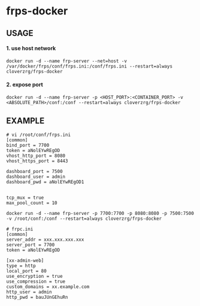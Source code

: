 # frps-docker

## USAGE
#### 1. use host network
`docker run -d --name frp-server --net=host -v /var/docker/frps/conf/frps.ini:/conf/frps.ini --restart=always cloverzrg/frps-docker`

#### 2. expose port
`docker run -d --name frp-server -p <HOST_PORT>:<CONTAINER_PORT> -v <ABSOLUTE_PATH>/conf:/conf --restart=always cloverzrg/frps-docker`

## EXAMPLE
```
# vi /root/conf/frps.ini
[common]
bind_port = 7700
token = aNolEYwREgOD
vhost_http_port = 8080
vhost_https_port = 8443

dashboard_port = 7500
dashboard_user = admin
dashboard_pwd = aNolEYwREgOD1


tcp_mux = true
max_pool_count = 10
```

```
docker run -d --name frp-server -p 7700:7700 -p 8080:8080 -p 7500:7500 -v /root/conf:/conf --restart=always cloverzrg/frps-docker
```

```
# frpc.ini
[common]
server_addr = xxx.xxx.xxx.xxx
server_port = 7700
token = aNolEYwREgOD

[xx-admin-web]
type = http
local_port = 80
use_encryption = true
use_compression = true
custom_domains = xx.example.com
http_user = admin
http_pwd = bauJUnGEhuRn
```
